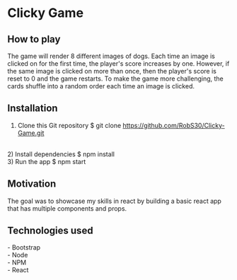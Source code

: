 <h1>Clicky Game</h1>

<h2>How to play</h2>
The game will render 8 different images of dogs.  Each time an image is clicked on for the first time, the player's score increases by one.  However, if the same image is clicked on more than once, then the player's score is reset to 0 and the game restarts.  To make the game more challenging, the cards shuffle into a random order each time an image is clicked.

<h2>Installation</h2>

1) Clone this Git repository
$ git clone https://github.com/RobS30/Clicky-Game.git
<br>
2) Install dependencies
$ npm install
<br>
3) Run the app
$ npm start
<br>
<h2>Motivation</h2>
The goal was to showcase my skills in react by building a basic react app that has multiple components and props.

<h2>Technologies used</h2>
- Bootstrap
<br>
- Node
<br>
- NPM
<br>
- React
<br>
